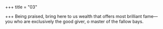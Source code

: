 +++
title = "03"

+++
Being praised, bring here to us wealth that offers most brilliant fame— you who are exclusively the good giver, o master of the fallow bays.